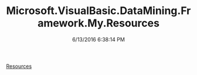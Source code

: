 ﻿---
title: Microsoft.VisualBasic.DataMining.Framework.My.Resources
date: 6/13/2016 6:38:14 PM
---

[Resources](T-Microsoft.VisualBasic.DataMining.Framework.My.Resources.Resources.html)
